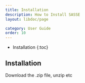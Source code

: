 ```yaml
---
title: Installation
description: How to Install SASSE
layout: libdoc/page

category: User Guide
order: 10
---
```

- Installation
{:toc}

## Installation
Download the .zip file, unzip etc
